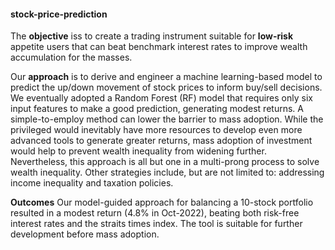 #### stock-price-prediction

The **objective** iss to create a trading instrument suitable for **low-risk** appetite users that can beat benchmark interest rates to improve wealth accumulation for the masses.

Our **approach** is to derive and engineer a machine learning-based model to predict the up/down movement of stock prices to inform buy/sell decisions. We eventually adopted a Random Forest (RF) model that requires only six input features to make a good prediction, generating modest returns. A simple-to-employ method can lower the barrier to mass adoption. While the privileged would inevitably have more resources to develop even more advanced tools to generate greater returns, mass adoption of investment would help to prevent wealth inequality from widening further. Nevertheless, this approach is all but one in a multi-prong process to solve wealth inequality. Other strategies include, but are not limited to: addressing income inequality and taxation policies.

**Outcomes** Our model-guided approach for balancing a 10-stock portfolio resulted in a modest return (4.8% in Oct-2022), beating both risk-free interest rates and the straits times index. The tool is suitable for further development before mass adoption.
